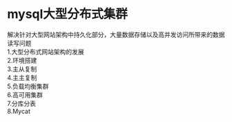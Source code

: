 # mysql大型分布式集群
解决针对大型网站架构中持久化部分，大量数据存储以及高并发访问所带来的数据读写问题  
1.大型分布式网站架构的发展  
2.环境搭建  
3.主从复制  
4.主主复制  
5.负载均衡集群  
6.高可用集群  
7.分库分表  
8.Mycat  